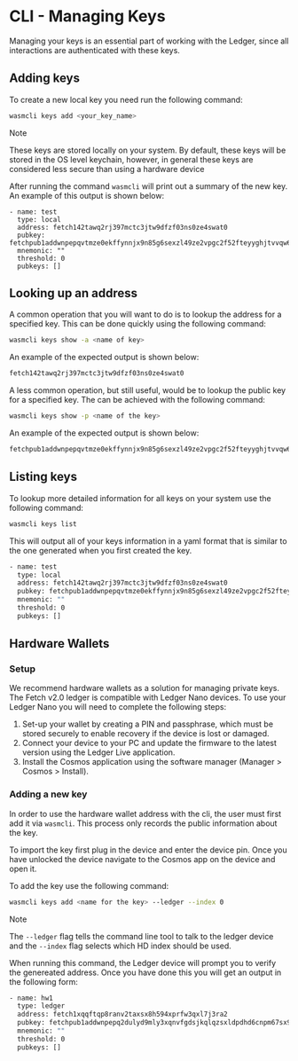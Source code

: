 # CLI - Managing Keys

Managing your keys is an essential part of working with the Ledger, since all interactions are authenticated with these keys.

## Adding keys

To create a new local key you need run the following command:

```bash
wasmcli keys add <your_key_name>
```

<div class="admonition note">
  <p class="admonition-title">Note</p>
  <p>These keys are stored locally on your system. By default, these keys will be stored in the OS level keychain, however, in general these keys are considered less secure than using a hardware device</p>
</div>

After running the command `wasmcli` will print out a summary of the new key. An example of this output is shown below:

```text
- name: test
  type: local
  address: fetch142tawq2rj397mctc3jtw9dfzf03ns0ze4swat0
  pubkey: fetchpub1addwnpepqvtmze0ekffynnjx9n85g6sexzl49ze2vpgc2f52fteyyghjtvvqw682nkx
  mnemonic: ""
  threshold: 0
  pubkeys: []
```

## Looking up an address

A common operation that you will want to do is to lookup the address for a specified key. This can be done quickly using the following command:

```bash
wasmcli keys show -a <name of key>
```

An example of the expected output is shown below:

```bash
fetch142tawq2rj397mctc3jtw9dfzf03ns0ze4swat0
```

A less common operation, but still useful, would be to lookup the public key for a specified key. The can be achieved with the following command:

```bash
wasmcli keys show -p <name of the key>
```

An example of the expected output is shown below:

```bash
fetchpub1addwnpepqvtmze0ekffynnjx9n85g6sexzl49ze2vpgc2f52fteyyghjtvvqw682nkx
```

## Listing keys

To lookup more detailed information for all keys on your system use the following command:

```bash
wasmcli keys list
```

This will output all of your keys information in a yaml format that is similar to the one generated when you first created the key.

```bash
- name: test
  type: local
  address: fetch142tawq2rj397mctc3jtw9dfzf03ns0ze4swat0
  pubkey: fetchpub1addwnpepqvtmze0ekffynnjx9n85g6sexzl49ze2vpgc2f52fteyyghjtvvqw682nkx
  mnemonic: ""
  threshold: 0
  pubkeys: []
```

## Hardware Wallets

### Setup

We recommend hardware wallets as a solution for managing private keys. The Fetch v2.0 ledger is compatible with Ledger Nano devices. To use your Ledger Nano you will need to complete the following steps:

1. Set-up your wallet by creating a PIN and passphrase, which must be stored securely to enable recovery if the device is lost or damaged.
2. Connect your device to your PC and update the firmware to the latest version using the Ledger Live application.
3. Install the Cosmos application using the software manager (Manager > Cosmos > Install).

### Adding a new key

In order to use the hardware wallet address with the cli, the user must first add it via `wasmcli`. This process only records the public information about the key.

To import the key first plug in the device and enter the device pin. Once you have unlocked the device navigate to the Cosmos app on the device and open it.

To add the key use the following command:

```bash
wasmcli keys add <name for the key> --ledger --index 0
```

<div class="admonition note">
  <p class="admonition-title">Note</p>
  <p>The <code>--ledger</code> flag tells the command line tool to talk to the ledger device and the <code>--index</code> flag selects which HD index should be used.</p>
</div>

When running this command, the Ledger device will prompt you to verify the genereated address. Once you have done this you will get an output in the following form:

```bash
- name: hw1
  type: ledger
  address: fetch1xqqftqp8ranv2taxsx8h594xprfw3qxl7j3ra2
  pubkey: fetchpub1addwnpepq2dulyd9mly3xqnvfgdsjkqlqzsxldpdhd6cnpm67sx90zhfw2ragk9my5h
  mnemonic: ""
  threshold: 0
  pubkeys: []
```
